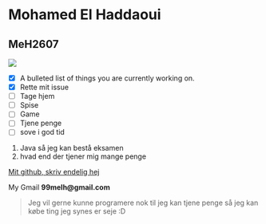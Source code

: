 # Mohamed El Haddaoui
## MeH2607

<img src="https://pbs.twimg.com/media/FNhIOYkVkAYAfas.jpg">

- [x] A bulleted list of things you are currently working on.
- [x] Rette mit issue
- [ ] Tage hjem 
- [ ] Spise
- [ ] Game
- [ ] Tjene penge
- [ ] sove i god tid

1. Java så jeg kan bestå eksamen
2. hvad end der tjener mig mange penge

[Mit github, skriv endelig hej](https://github.com/MeH2607)

My Gmail __99melh@gmail.com__

> Jeg vil gerne kunne programere nok til jeg kan tjene penge så jeg kan købe ting jeg synes er seje :D
